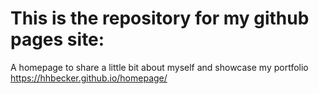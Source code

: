 # This is the repository for my github pages site:
A homepage to share a little bit about myself and showcase my portfolio 
https://hhbecker.github.io/homepage/
